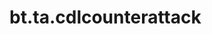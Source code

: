 <div itemscope itemtype="http://developers.google.com/ReferenceObject">
<meta itemprop="name" content="bt.ta.cdlcounterattack" />
<meta itemprop="path" content="Stable" />
</div>

# bt.ta.cdlcounterattack

<!-- Insert buttons and diff -->

<table class="tfo-notebook-buttons tfo-api nocontent" align="left">

</table>





<pre class="devsite-click-to-copy prettyprint lang-py tfo-signature-link">
<code>bt.ta.cdlcounterattack(
    *args, **kwargs
) -> np.array
</code></pre>



<!-- Placeholder for "Used in" -->
